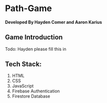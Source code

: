 # Path-Game

#### Developed By Hayden Comer and Aaron Karius

## Game Introduction

Todo: Hayden please fill this in

## Tech Stack:

1. HTML
2. CSS
3. JavaScript
4. Firebase Authentication
5. Firestore Database
